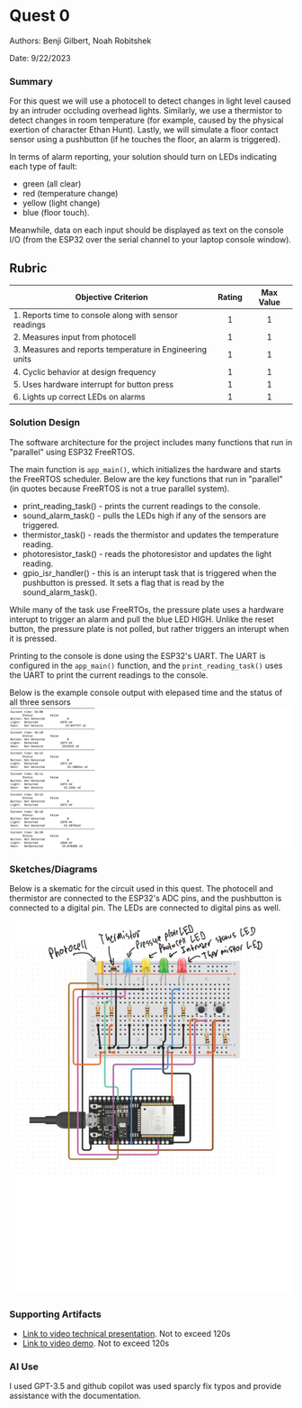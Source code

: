 # Quest 0

Authors: Benji Gilbert, Noah Robitshek

Date: 9/22/2023

### Summary
For this quest we will use a photocell to detect changes in light level caused by an intruder occluding overhead lights. Similarly, we use a thermistor to detect changes in room temperature (for example, caused by the physical exertion of character Ethan Hunt). Lastly, we will simulate a floor contact sensor using a pushbutton (if he touches the floor, an alarm is triggered).

In terms of alarm reporting, your solution should turn on LEDs indicating each type of fault: 
- green (all clear)
- red (temperature change)
- yellow (light change)
- blue (floor touch). 

Meanwhile, data on each input should be displayed as text on the console I/O (from the ESP32 over the serial channel to your laptop console window).


## Rubric

| Objective Criterion | Rating | Max Value  | 
|---------------------------------------------|:-----------:|:---------:|
| 1. Reports time to console along with sensor readings  | 1 |  1     | 
| 2. Measures input from photocell | 1 |  1     | 
| 3. Measures and reports temperature in Engineering units  | 1 |  1     | 
| 4. Cyclic behavior at design frequency  | 1 |  1     | 
| 5. Uses hardware interrupt for button press   | 1 |  1     | 
| 6. Lights up correct LEDs on alarms    | 1 |  1     | 


### Solution Design
The software architecture for the project includes many functions that run in "parallel" using ESP32 FreeRTOS.

The main function is `app_main()`, which initializes the hardware and starts the FreeRTOS scheduler. Below are the key functions that run in "parallel" (in quotes because FreeRTOS is not a true parallel system).

- print_reading_task() - prints the current readings to the console.
- sound_alarm_task() - pulls the LEDs high if any of the sensors are triggered.
- thermistor_task() - reads the thermistor and updates the temperature reading.
- photoresistor_task() - reads the photoresistor and updates the light reading.
- gpio_isr_handler() - this is an interupt task that is triggered when the pushbutton is pressed. It sets a flag that is read by the sound_alarm_task().

While many of the task use FreeRTOs, the pressure plate uses a hardware interupt to trigger an alarm and pull the blue LED HIGH. Unlike the reset button, the pressure plate is not polled, but rather triggers an interupt when it is pressed.

Printing to the console is done using the ESP32's UART. The UART is configured in the `app_main()` function, and the `print_reading_task()` uses the UART to print the current readings to the console.

Below is the example console output with elepased time and the status of all three sensors
![sensor readings](./images/Screenshot%202023-09-22%20at%202.47.10%20PM.png)



### Sketches/Diagrams
Below is a skematic for the circuit used in this quest. The photocell and thermistor are connected to the ESP32's ADC pins, and the pushbutton is connected to a digital pin. The LEDs are connected to digital pins as well.

![hello](./images/quest1circuit.jpg)


### Supporting Artifacts
- [Link to video technical presentation](https://drive.google.com/file/d/1gxg9fuesO0E4dvwlJJsm_pZ6vo8pwJr4/view?usp=sharing). Not to exceed 120s
- [Link to video demo](https://drive.google.com/file/d/1c9LHJ-mZjBCGq3O0sDQTOOuJa9f9g_Yx/view?usp=sharing). Not to exceed 120s



### AI Use
I used GPT-3.5 and github copilot was used sparcly fix typos and provide assistance with the documentation. 

<!-- I used {chat.openai.com GPT-3.5} on {8/30/2023} with the following prompt: -->

<!-- ***Prompt***

```
{prompt}

```

***Code Attribution***

I have included a comment in my code for this assignment stating the following:

```
// This code block was generated by {name} using {chat.openai.com
GPT-3.5} on {8/30/2023} -->



